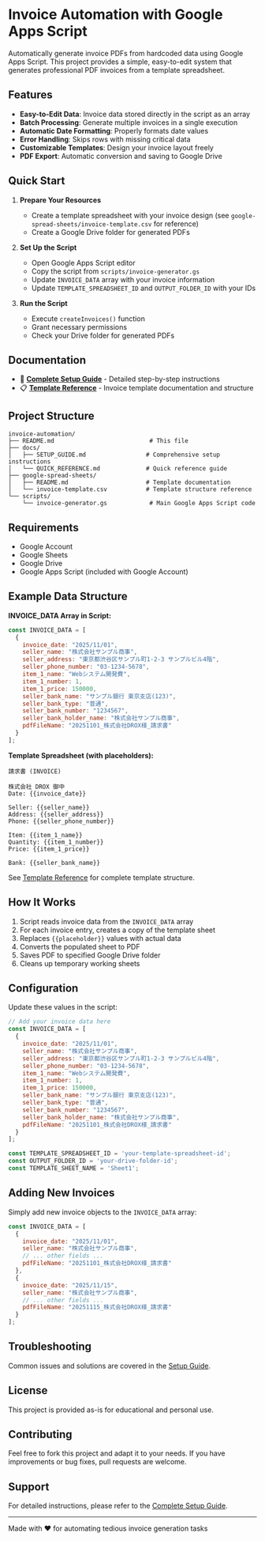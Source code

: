 # Invoice Automation with Google Apps Script

Automatically generate invoice PDFs from hardcoded data using Google Apps Script. This project provides a simple, easy-to-edit system that generates professional PDF invoices from a template spreadsheet.

## Features

- **Easy-to-Edit Data**: Invoice data stored directly in the script as an array
- **Batch Processing**: Generate multiple invoices in a single execution
- **Automatic Date Formatting**: Properly formats date values
- **Error Handling**: Skips rows with missing critical data
- **Customizable Templates**: Design your invoice layout freely
- **PDF Export**: Automatic conversion and saving to Google Drive

## Quick Start

1. **Prepare Your Resources**
   - Create a template spreadsheet with your invoice design (see `google-spread-sheets/invoice-template.csv` for reference)
   - Create a Google Drive folder for generated PDFs

2. **Set Up the Script**
   - Open Google Apps Script editor
   - Copy the script from `scripts/invoice-generator.gs`
   - Update `INVOICE_DATA` array with your invoice information
   - Update `TEMPLATE_SPREADSHEET_ID` and `OUTPUT_FOLDER_ID` with your IDs

3. **Run the Script**
   - Execute `createInvoices()` function
   - Grant necessary permissions
   - Check your Drive folder for generated PDFs

## Documentation

- 📖 **[Complete Setup Guide](docs/SETUP_GUIDE.md)** - Detailed step-by-step instructions
- 📋 **[Template Reference](google-spread-sheets/README.md)** - Invoice template documentation and structure

## Project Structure

```
invoice-automation/
├── README.md                           # This file
├── docs/
│   ├── SETUP_GUIDE.md                 # Comprehensive setup instructions
│   └── QUICK_REFERENCE.md             # Quick reference guide
├── google-spread-sheets/
│   ├── README.md                      # Template documentation
│   └── invoice-template.csv           # Template structure reference
└── scripts/
    └── invoice-generator.gs            # Main Google Apps Script code
```

## Requirements

- Google Account
- Google Sheets
- Google Drive
- Google Apps Script (included with Google Account)

## Example Data Structure

**INVOICE_DATA Array in Script:**

```javascript
const INVOICE_DATA = [
  {
    invoice_date: "2025/11/01",
    seller_name: "株式会社サンプル商事",
    seller_address: "東京都渋谷区サンプル町1-2-3 サンプルビル4階",
    seller_phone_number: "03-1234-5678",
    item_1_name: "Webシステム開発費",
    item_1_number: 1,
    item_1_price: 150000,
    seller_bank_name: "サンプル銀行 東京支店(123)",
    seller_bank_type: "普通",
    seller_bank_number: "1234567",
    seller_bank_holder_name: "株式会社サンプル商事",
    pdfFileName: "20251101_株式会社DROX様_請求書"
  }
];
```

**Template Spreadsheet (with placeholders):**

```
請求書 (INVOICE)

株式会社 DROX 御中
Date: {{invoice_date}}

Seller: {{seller_name}}
Address: {{seller_address}}
Phone: {{seller_phone_number}}

Item: {{item_1_name}}
Quantity: {{item_1_number}}
Price: {{item_1_price}}

Bank: {{seller_bank_name}}
```

See [Template Reference](google-spread-sheets/README.md) for complete template structure.

## How It Works

1. Script reads invoice data from the `INVOICE_DATA` array
2. For each invoice entry, creates a copy of the template sheet
3. Replaces `{{placeholder}}` values with actual data
4. Converts the populated sheet to PDF
5. Saves PDF to specified Google Drive folder
6. Cleans up temporary working sheets

## Configuration

Update these values in the script:

```javascript
// Add your invoice data here
const INVOICE_DATA = [
  {
    invoice_date: "2025/11/01",
    seller_name: "株式会社サンプル商事",
    seller_address: "東京都渋谷区サンプル町1-2-3 サンプルビル4階",
    seller_phone_number: "03-1234-5678",
    item_1_name: "Webシステム開発費",
    item_1_number: 1,
    item_1_price: 150000,
    seller_bank_name: "サンプル銀行 東京支店(123)",
    seller_bank_type: "普通",
    seller_bank_number: "1234567",
    seller_bank_holder_name: "株式会社サンプル商事",
    pdfFileName: "20251101_株式会社DROX様_請求書"
  }
];

const TEMPLATE_SPREADSHEET_ID = 'your-template-spreadsheet-id';
const OUTPUT_FOLDER_ID = 'your-drive-folder-id';
const TEMPLATE_SHEET_NAME = 'Sheet1';
```

## Adding New Invoices

Simply add new invoice objects to the `INVOICE_DATA` array:

```javascript
const INVOICE_DATA = [
  {
    invoice_date: "2025/11/01",
    seller_name: "株式会社サンプル商事",
    // ... other fields ...
    pdfFileName: "20251101_株式会社DROX様_請求書"
  },
  {
    invoice_date: "2025/11/15",
    seller_name: "株式会社サンプル商事",
    // ... other fields ...
    pdfFileName: "20251115_株式会社DROX様_請求書"
  }
];
```

## Troubleshooting

Common issues and solutions are covered in the [Setup Guide](docs/SETUP_GUIDE.md#troubleshooting).

## License

This project is provided as-is for educational and personal use.

## Contributing

Feel free to fork this project and adapt it to your needs. If you have improvements or bug fixes, pull requests are welcome.

## Support

For detailed instructions, please refer to the [Complete Setup Guide](docs/SETUP_GUIDE.md).

---

Made with ❤️ for automating tedious invoice generation tasks
